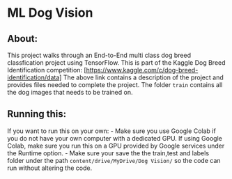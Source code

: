 # ML Dog Vision

## About:
  This project walks through an End-to-End multi class dog breed classfication project using TensorFlow. This is part of the Kaggle Dog Breed Identification competition:
  [https://www.kaggle.com/c/dog-breed-identification/data]
  The above link contains a description of the project and provides files needed to complete the project. The folder `train` contains all the dog images that needs to 
  be trained on.
  
 ## Running this:
  If you want to run this on your own:
      - Make sure you use Google Colab if you do not have your own computer with a dedicated GPU. If using Google Colab, make sure you run this on a GPU provided by Google services under the Runtime option.
      - Make sure your save the the train,test and labels folder under the path `content/drive/MyDrive/Dog Vision/` so the code can run without altering the code.
      

      
